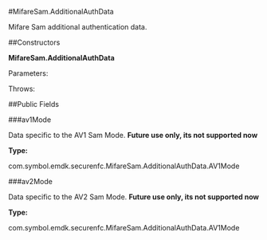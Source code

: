 #MifareSam.AdditionalAuthData

Mifare Sam additional authentication data.



##Constructors

**MifareSam.AdditionalAuthData**



Parameters:

Throws:

##Public Fields

###av1Mode

Data specific to the AV1 Sam Mode. 
 **Future use only, its not supported now**

**Type:**

com.symbol.emdk.securenfc.MifareSam.AdditionalAuthData.AV1Mode

###av2Mode

Data specific to the AV2 Sam Mode. 
 **Future use only, its not supported now**

**Type:**

com.symbol.emdk.securenfc.MifareSam.AdditionalAuthData.AV1Mode

